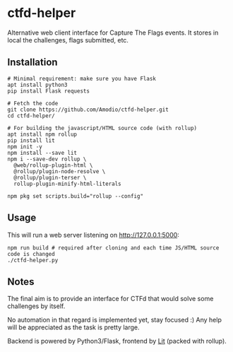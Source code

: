 # ctfd-helper
Alternative web client interface for Capture The Flags events. It stores in local the challenges, flags submitted, etc.

## Installation
```
# Minimal requirement: make sure you have Flask
apt install python3
pip install Flask requests

# Fetch the code
git clone https://github.com/Amodio/ctfd-helper.git
cd ctfd-helper/

# For building the javascript/HTML source code (with rollup)
apt install npm rollup
pip install lit
npm init -y
npm install --save lit
npm i --save-dev rollup \
  @web/rollup-plugin-html \
  @rollup/plugin-node-resolve \
  @rollup/plugin-terser \
  rollup-plugin-minify-html-literals

npm pkg set scripts.build="rollup --config"
```

## Usage
This will run a web server listening on http://127.0.0.1:5000:
```
npm run build # required after cloning and each time JS/HTML source code is changed
./ctfd-helper.py
```

## Notes
The final aim is to provide an interface for CTFd that would solve some challenges by itself.

No automation in that regard is implemented yet, stay focused :)
Any help will be appreciated as the task is pretty large.

Backend is powered by Python3/Flask, frontend by [Lit](https://lit.dev) (packed with rollup).
